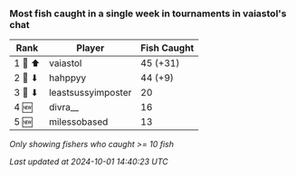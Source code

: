 ### Most fish caught in a single week in tournaments in vaiastol's chat
| Rank | Player | Fish Caught |
|------|--------|-----------|
| 1 🥇 ⬆ | vaiastol  | 45 (+31) |
| 2 🥈 ⬇ | hahppyy  | 44 (+9) |
| 3 🥉 ⬇ | leastsussyimposter  | 20 |
| 4 🆕 | divra__  | 16 |
| 5 🆕 | milessobased  | 13 |

_Only showing fishers who caught >= 10 fish_

_Last updated at 2024-10-01 14:40:23 UTC_